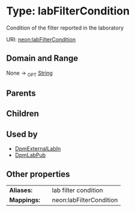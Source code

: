 
# Type: labFilterCondition


Condition of the filter reported in the laboratory

URI: [neon:labFilterCondition](https://data.neonscience.org/labFilterCondition)


## Domain and Range

None ->  <sub>OPT</sub> [String](types/String.md)

## Parents


## Children


## Used by

 * [DpmExternalLabIn](DpmExternalLabIn.md)
 * [DpmLabPub](DpmLabPub.md)

## Other properties

|  |  |  |
| --- | --- | --- |
| **Aliases:** | | lab filter condition |
| **Mappings:** | | neon:labFilterCondition |

